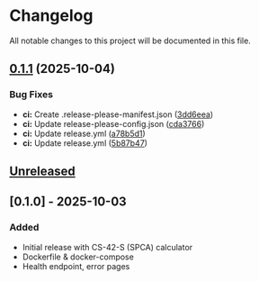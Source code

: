 # Changelog

All notable changes to this project will be documented in this file.

## [0.1.1](https://github.com/JJWren/FairShare/compare/fairshare-v0.1.0...fairshare-v0.1.1) (2025-10-04)


### Bug Fixes

* **ci:** Create .release-please-manifest.json ([3dd6eea](https://github.com/JJWren/FairShare/commit/3dd6eea74701807641c5aadb5fdffd636ca8ff92))
* **ci:** Update release-please-config.json ([cda3766](https://github.com/JJWren/FairShare/commit/cda37665627238feaf6fcf40f8a4d9a547007a89))
* **ci:** Update release.yml ([a78b5d1](https://github.com/JJWren/FairShare/commit/a78b5d181272b3eca2536514a7099be93e4c4404))
* **ci:** Update release.yml ([5b87b47](https://github.com/JJWren/FairShare/commit/5b87b4785317407f48c95d2b0140513e29c44210))

## [Unreleased]

## [0.1.0] - 2025-10-03
### Added
- Initial release with CS-42-S (SPCA) calculator
- Dockerfile & docker-compose
- Health endpoint, error pages

[Unreleased]: https://github.com/JJWren/FairShare/compare/0.1.0...HEAD
